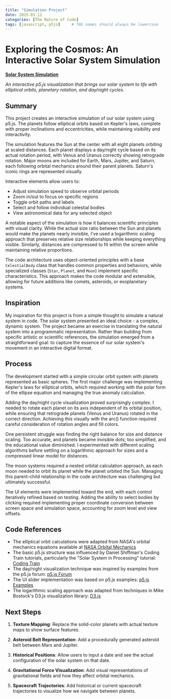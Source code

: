 ```yaml
---
title: "Simulation Project"
date: 2025-03-12
categories: [The Nature of Code]
tags: [javascript, p5js]     # TAG names should always be lowercase
---
```

# Exploring the Cosmos: An Interactive Solar System Simulation

**[Solar System Simulation](https://editor.p5js.org/Marc1ous/sketches/YP3Nq5Om7)**

*An interactive p5.js visualization that brings our solar system to life with elliptical orbits, planetary rotation, and day/night cycles.*

## Summary

This project creates an interactive simulation of our solar system using p5.js. The planets follow elliptical orbits based on Kepler's laws, complete with proper inclinations and eccentricities, while maintaining visibility and interactivity.

The simulation features the Sun at the center with all eight planets orbiting at scaled distances. Each planet displays a day/night cycle based on its actual rotation period, with Venus and Uranus correctly showing retrograde rotation. Major moons are included for Earth, Mars, Jupiter, and Saturn, each following orbital mechanics around their parent planets. Saturn's iconic rings are represented visually.

Interactive elements allow users to:
- Adjust simulation speed to observe orbital periods
- Zoom in/out to focus on specific regions
- Toggle orbit paths and labels
- Select and follow individual celestial bodies
- View astronomical data for any selected object

A notable aspect of the simulation is how it balances scientific principles with visual clarity. While the actual size ratio between the Sun and planets would make the planets nearly invisible, I've used a logarithmic scaling approach that preserves relative size relationships while keeping everything visible. Similarly, distances are compressed to fit within the screen while maintaining relative proportions.

The code architecture uses object-oriented principles with a base `CelestialBody` class that handles common properties and behaviors, while specialized classes (`Star`, `Planet`, and `Moon`) implement specific characteristics. This approach makes the code modular and extensible, allowing for future additions like comets, asteroids, or exoplanetary systems.

## Inspiration

My inspiration for this project is from a simple thought to simulate a natural system in code. The solar system presented an ideal choice - a complex, dynamic system. The project became an exercise in translating the natural system into a programmatic representation. Rather than building from specific artistic or scientific references, the simulation emerged from a straightforward goal: to capture the essence of our solar system's movement in an interactive digital format.

## Process

The development started with a simple circular orbit system with planets represented as basic spheres. The first major challenge was implementing Kepler's laws for elliptical orbits, which required working with the polar form of the ellipse equation and managing the true anomaly calculation.

Adding the day/night cycle visualization proved surprisingly complex. I needed to rotate each planet on its axis independent of its orbital position, while ensuring that retrograde planets (Venus and Uranus) rotated in the correct direction. Achieving this visually with the arc() function required careful consideration of rotation angles and fill colors.

One persistent struggle was finding the right balance for size and distance scaling. Too accurate, and planets became invisible dots; too simplified, and the educational value diminished. I experimented with different scaling algorithms before settling on a logarithmic approach for sizes and a compressed linear model for distances.

The moon systems required a nested orbital calculation approach, as each moon needed to orbit its planet while the planet orbited the Sun. Managing this parent-child relationship in the code architecture was challenging but ultimately successful.

The UI elements were implemented toward the end, with each control iteratively refined based on testing. Adding the ability to select bodies by clicking required implementing proper coordinate conversion between screen space and simulation space, accounting for zoom level and view offsets.

## Code References

- The elliptical orbit calculations were adapted from NASA's orbital mechanics equations available at [NASA Orbital Mechanics](https://www.grc.nasa.gov/www/k-12/rocket/orbmeca.html)
- The basic p5.js structure was influenced by Daniel Shiffman's Coding Train tutorials, particularly the "Solar System in Processing" tutorial: [Coding Train](https://thecodingtrain.com/)
- The day/night visualization technique was inspired by examples from the p5.js forum: [p5.js Forum](https://discourse.processing.org/)
- The UI slider implementation was based on p5.js examples: [p5.js Examples](https://p5js.org/examples/)
- The logarithmic scaling approach was adapted from techniques in Mike Bostock's D3.js visualization library: [D3.js](https://d3js.org/)

## Next Steps

1. **Texture Mapping**: Replace the solid-color planets with actual texture maps to show surface features.

2. **Asteroid Belt Representation**: Add a procedurally generated asteroid belt between Mars and Jupiter.

3. **Historical Positions**: Allow users to input a date and see the actual configuration of the solar system on that date.

4. **Gravitational Force Visualization**: Add visual representations of gravitational fields and how they affect orbital mechanics.

5. **Spacecraft Trajectories**: Add historical or current spacecraft trajectories to visualize how we navigate between planets.

